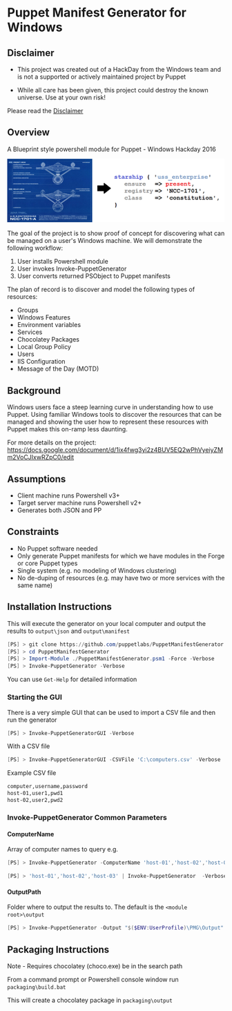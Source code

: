 # Puppet Manifest Generator for Windows

## Disclaimer

* This project was created out of a HackDay from the Windows team and is not a supported or actively maintained project by Puppet

* While all care has been given, this project could destroy the known universe. Use at your own risk!

Please read the [Disclaimer](DISCLAIMER.MD)

## Overview

A Blueprint style powershell module for Puppet - Windows Hackday 2016

![Image of Puppet Manifest Generator](https://github.com/puppetlabs/PuppetManifestGenerator/blob/master/img/enterprise.png)

The goal of the project is to show proof of concept for discovering what can be managed on a user's Windows machine. We will demonstrate the following workflow:

1. User installs Powershell module
2. User invokes Invoke-PuppetGenerator
3. User converts returned PSObject to Puppet manifests

The plan of record is to discover and model the following types of resources:

- Groups
- Windows Features
- Environment variables
- Services
- Chocolatey Packages
- Local Group Policy
- Users
- IIS Configuration
- Message of the Day (MOTD)

## Background

Windows users face a steep learning curve in understanding how to use Puppet. Using familiar Windows tools to discover the resources that can be managed and showing the user how to represent these resources with Puppet makes this on-ramp less daunting.

For more details on the project:
https://docs.google.com/document/d/1ix4fwg3yi2z4BUV5EQ2wPhVyeiyZMm2VoCJIxwRZpC0/edit

## Assumptions

- Client machine runs Powershell v3+
- Target server machine runs Powershell v2+
- Generates both JSON and PP

## Constraints

- No Puppet software needed
- Only generate Puppet manifests for which we have modules in the Forge or core Puppet types
- Single system (e.g. no modeling of Windows clustering)
- No de-duping of resources (e.g. may have two or more services with the same name)

## Installation Instructions

This will execute the generator on your local computer and output the results to `output\json` and `output\manifest`

~~~ powershell
[PS] > git clone https://github.com/puppetlabs/PuppetManifestGenerator
[PS] > cd PuppetManifestGenerator
[PS] > Import-Module ./PuppetManifestGenerator.psm1 -Force -Verbose
[PS] > Invoke-PuppetGenerator -Verbose
~~~

You can use `Get-Help` for detailed information

### Starting the GUI
There is a very simple GUI that can be used to import a CSV file and then run the generator
~~~ powershell
[PS] > Invoke-PuppetGeneratorGUI -Verbose
~~~

With a CSV file
~~~ powershell
[PS] > Invoke-PuppetGeneratorGUI -CSVFile 'C:\computers.csv' -Verbose
~~~

Example CSV file
~~~ csv
computer,username,password
host-01,user1,pwd1
host-02,user2,pwd2
~~~

### Invoke-PuppetGenerator Common Parameters

#### ComputerName

Array of computer names to query e.g.
~~~ powershell
[PS] > Invoke-PuppetGenerator -ComputerName 'host-01','host-02','host-03'-Verbose
~~~
~~~ powershell
[PS] > 'host-01','host-02','host-03' | Invoke-PuppetGenerator  -Verbose
~~~

#### OutputPath

Folder where to output the results to.  The default is the `<module root>\output`
~~~ powershell
[PS] > Invoke-PuppetGenerator -Output "$($ENV:UserProfile)\PMG\Output" -Verbose
~~~


## Packaging Instructions

Note - Requires chocolatey (choco.exe) be in the search path

From a command prompt or Powershell console window run `packaging\build.bat`

This will create a chocolatey package in `packaging\output`
